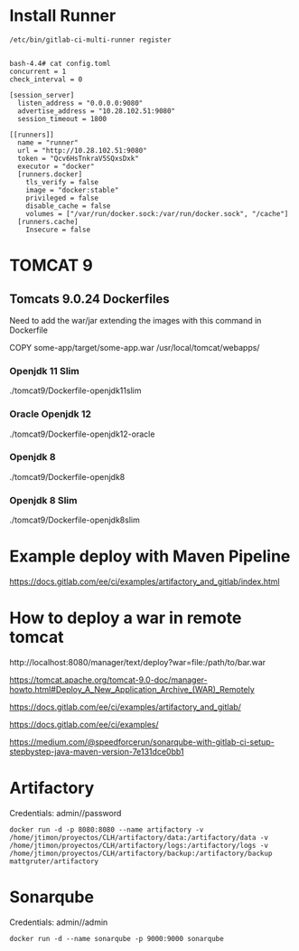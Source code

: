 # Install Runner
```shell
/etc/bin/gitlab-ci-multi-runner register  


bash-4.4# cat config.toml 
concurrent = 1
check_interval = 0

[session_server]
  listen_address = "0.0.0.0:9080"
  advertise_address = "10.28.102.51:9080"
  session_timeout = 1800

[[runners]]
  name = "runner"
  url = "http://10.28.102.51:9080"
  token = "Qcv6HsTnkraV5SQxsDxk"
  executor = "docker"
  [runners.docker]
    tls_verify = false
    image = "docker:stable"
    privileged = false
    disable_cache = false
    volumes = ["/var/run/docker.sock:/var/run/docker.sock", "/cache"]
  [runners.cache]
    Insecure = false

```
# TOMCAT 9
## Tomcats 9.0.24 Dockerfiles
Need to add the war/jar extending the images with this command in Dockerfile

COPY some-app/target/some-app.war /usr/local/tomcat/webapps/
### Openjdk 11 Slim
./tomcat9/Dockerfile-openjdk11slim
### Oracle Openjdk 12
./tomcat9/Dockerfile-openjdk12-oracle
### Openjdk 8
./tomcat9/Dockerfile-openjdk8
### Openjdk 8 Slim
./tomcat9/Dockerfile-openjdk8slim

# Example deploy with Maven Pipeline
https://docs.gitlab.com/ee/ci/examples/artifactory_and_gitlab/index.html

# How to deploy a war in remote tomcat
http://localhost:8080/manager/text/deploy?war=file:/path/to/bar.war

https://tomcat.apache.org/tomcat-9.0-doc/manager-howto.html#Deploy_A_New_Application_Archive_(WAR)_Remotely

https://docs.gitlab.com/ee/ci/examples/artifactory_and_gitlab/

https://docs.gitlab.com/ee/ci/examples/

https://medium.com/@speedforcerun/sonarqube-with-gitlab-ci-setup-stepbystep-java-maven-version-7e131dce0bb1

# Artifactory

Credentials: admin//password
```console
docker run -d -p 8080:8080 --name artifactory -v /home/jtimon/proyectos/CLH/artifactory/data:/artifactory/data -v /home/jtimon/proyectos/CLH/artifactory/logs:/artifactory/logs -v /home/jtimon/proyectos/CLH/artifactory/backup:/artifactory/backup   mattgruter/artifactory
```
# Sonarqube

Credentials: admin//admin
```console
docker run -d --name sonarqube -p 9000:9000 sonarqube
```
